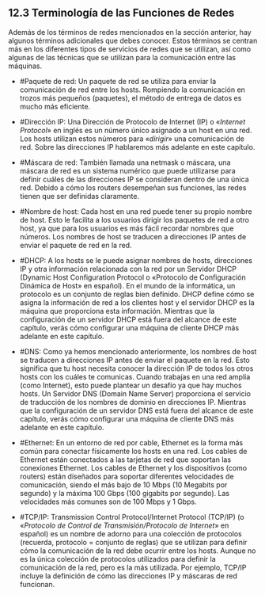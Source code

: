 ## 12.3 Terminología de las Funciones de Redes
Además de los términos de redes mencionados en la sección anterior, hay algunos términos adicionales que debes conocer. Estos términos se centran más en los diferentes tipos de servicios de redes que se utilizan, así como algunas de las técnicas que se utilizan para la comunicación entre las máquinas.

- #Paquete de red: Un paquete de red se utiliza para enviar la comunicación de red entre los hosts. Rompiendo la comunicación en trozos más pequeños (paquetes), el método de entrega de datos es mucho más eficiente.

- #Dirección IP: Una Dirección de Protocolo de Internet (IP) o «_Internet Protocol_» en inglés es un número único asignado a un host en una red. Los hosts utilizan estos números para «_dirigir_» una comunicación de red. Sobre las direcciones IP hablaremos más adelante en este capítulo.

- #Máscara de red: También llamada una netmask o máscara, una máscara de red es un sistema numérico que puede utilizarse para definir cuáles de las direcciones IP se consideran dentro de una única red. Debido a cómo los routers desempeñan sus funciones, las redes tienen que ser definidas claramente.

- #Nombre de host: Cada host en una red puede tener su propio nombre de host. Esto le facilita a los usuarios dirigir los paquetes de red a otro host, ya que para los usuarios es más fácil recordar nombres que números. Los nombres de host se traducen a direcciones IP antes de enviar el paquete de red en la red.

- #DHCP: A los hosts se le puede asignar nombres de hosts, direcciones IP y otra información relacionada con la red por un Servidor DHCP (Dynamic Host Configuration Protocol o «Protocolo de Configuración Dinámica de Host» en español). En el mundo de la informática, un protocolo es un conjunto de reglas bien definido. DHCP define cómo se asigna la información de red a los clientes host y el servidor DHCP es la máquina que proporciona esta información. Mientras que la configuración de un servidor DHCP está fuera del alcance de este capítulo, verás cómo configurar una máquina de cliente DHCP más adelante en este capítulo.

- #DNS: Como ya hemos mencionado anteriormente, los nombres de host se traducen a direcciones IP antes de enviar el paquete en la red. Esto significa que tu host necesita conocer la dirección IP de todos los otros hosts con los cuáles te comunicas. Cuando trabajas en una red amplia (como Internet), esto puede plantear un desafío ya que hay muchos hosts. Un Servidor DNS (Domain Name Server) proporciona el servicio de traducción de los nombres de dominio en direcciones IP. Mientras que la configuración de un servidor DNS está fuera del alcance de este capítulo, verás cómo configurar una máquina de cliente DNS más adelante en este capítulo.

- #Ethernet: En un entorno de red por cable, Ethernet es la forma más común para conectar físicamente los hosts en una red. Los cables de Ethernet están conectados a las tarjetas de red que soportan las conexiones Ethernet. Los cables de Ethernet y los dispositivos (como routers) están diseñados para soportar diferentes velocidades de comunicación, siendo el más bajo de 10 Mbps (10 Megabits por segundo) y la máxima 100 Gbps (100 gigabits por segundo). Las velocidades más comunes son de 100 Mbps y 1 Gbps.

- #TCP/IP: Transmission Control Protocol/Internet Protocol (TCP/IP) (o «_Protocolo de Control de Transmisión/Protocolo de Internet_» en español) es un nombre de adorno para una colección de protocolos (recuerda, protocolo = conjunto de reglas) que se utilizan para definir cómo la comunicación de la red debe ocurrir entre los hosts. Aunque no es la única colección de protocolos utilizados para definir la comunicación de la red, pero es la más utilizada. Por ejemplo, TCP/IP incluye la definición de cómo las direcciones IP y máscaras de red funcionan.